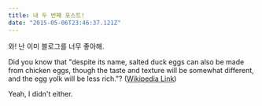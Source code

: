 ```yaml
---
title: 내 두 번째 포스트!
date: "2015-05-06T23:46:37.121Z"
---
```


와! 난 이미 블로그를 너무 좋아해.

Did you know that "despite its name, salted duck eggs can also be made from
chicken eggs, though the taste and texture will be somewhat different, and the
egg yolk will be less rich."?
([Wikipedia Link](http://en.wikipedia.org/wiki/Salted_duck_egg))

Yeah, I didn't either.

